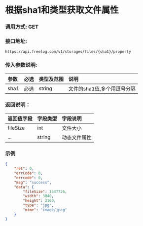 # 根据sha1和类型获取文件属性

### 调用方式: GET

### 接口地址:

```
https://api.freelog.com/v1/storages/files/{sha1}/property
```

### 传入参数说明:

| 参数 | 必选 | 类型及范围 | 说明 |
| :--- | :--- | :--- | :--- |
| sha1 | 必选 | string | 文件的sha1值,多个用逗号分隔 |


### 返回说明：

| 返回值字段 | 字段类型 | 字段说明 |
| :--- | :--- | :--- |
| fileSize | int | 文件大小 |
| ... | string | 动态文件属性 |


### 示例

```json
{
	"ret": 0,
	"errCode": 0,
	"errcode": 0,
	"msg": "success",
	"data": {
		"fileSize": 1647726,
		"width": 3840,
		"height": 2160,
		"type": "jpg",
		"mime": "image/jpeg"
	}
}
```
